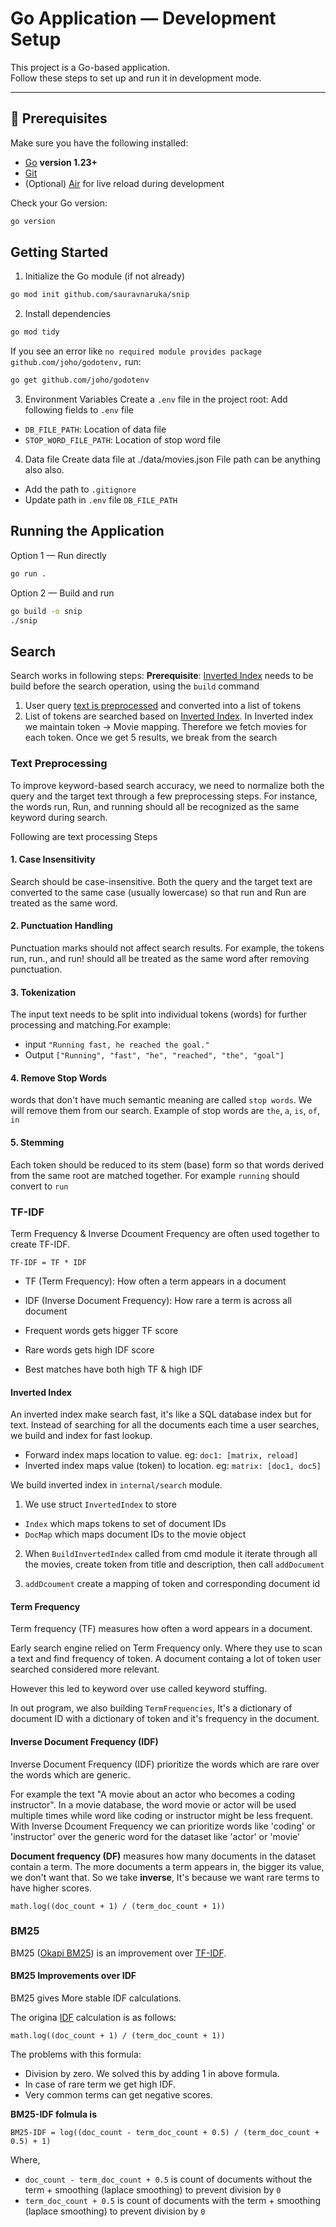 # Go Application — Development Setup

This project is a Go-based application.  
Follow these steps to set up and run it in development mode.

---

## 🧱 Prerequisites

Make sure you have the following installed:

- [Go](https://go.dev/dl/) **version 1.23+**
- [Git](https://git-scm.com/)
- (Optional) [Air](https://github.com/cosmtrek/air) for live reload during development

Check your Go version:

```bash
go version
```

## Getting Started

1. Initialize the Go module (if not already)

```bash
go mod init github.com/sauravnaruka/snip
```

2. Install dependencies

```bash
go mod tidy
```

If you see an error like
`no required module provides package github.com/joho/godotenv,`
run:

```bash
go get github.com/joho/godotenv
```

3. Environment Variables
   Create a `.env` file in the project root:
   Add following fields to `.env` file

- `DB_FILE_PATH`: Location of data file
- `STOP_WORD_FILE_PATH`: Location of stop word file

4. Data file
   Create data file at .<Project-root>/data/movies.json
   File path can be anything also also.

- Add the path to `.gitignore`
- Update path in `.env` file `DB_FILE_PATH`

## Running the Application

Option 1 — Run directly

```bash
go run .
```

Option 2 — Build and run

```bash
go build -o snip
./snip
```

## Search

Search works in following steps:
**Prerequisite**: [Inverted Index](#inverted-index) needs to be build before the search operation, using the `build` command

1. User query [text is preprocessed](#Text-Preprocessing) and converted into a list of tokens
2. List of tokens are searched based on [Inverted Index](#inverted-index). In Inverted index we maintain token -> Movie mapping. Therefore we fetch movies for each token. Once we get 5 results, we break from the search

### Text Preprocessing

To improve keyword-based search accuracy, we need to normalize both the query and the target text through a few preprocessing steps. For instance, the words run, Run, and running should all be recognized as the same keyword during search.

Following are text processing Steps

#### 1. Case Insensitivity

Search should be case-insensitive. Both the query and the target text are converted to the same case (usually lowercase) so that run and Run are treated as the same word.

#### 2. Punctuation Handling

Punctuation marks should not affect search results. For example, the tokens run, run., and run! should all be treated as the same word after removing punctuation.

#### 3. Tokenization

The input text needs to be split into individual tokens (words) for further processing and matching.For example:

- input `"Running fast, he reached the goal."`
- Output `["Running", "fast", "he", "reached", "the", "goal"]`

#### 4. Remove Stop Words

words that don't have much semantic meaning are called `stop words`. We will remove them from our search. Example of stop words are `the`, `a`, `is`, `of`, `in`

#### 5. Stemming

Each token should be reduced to its stem (base) form so that words derived from the same root are matched together. For example `running` should convert to `run`

### TF-IDF

Term Frequency & Inverse Dcoument Frequency are often used together to create TF-IDF.

```
TF-IDF = TF * IDF
```

- TF (Term Frequency): How often a term appears in a document
- IDF (Inverse Document Frequency): How rare a term is across all document

- Frequent words gets higger TF score
- Rare words gets high IDF score
- Best matches have both high TF & high IDF

#### Inverted Index

An inverted index make search fast, it's like a SQL database index but for text. Instead of searching for all the documents each time a user searches, we build and index for fast lookup.

- Forward index maps location to value. eg: `doc1: [matrix, reload]`
- Inverted index maps value (token) to location. eg: `matrix: [doc1, doc5]`

We build inverted index in `internal/search` module.

1. We use struct `InvertedIndex` to store

- `Index` which maps tokens to set of document IDs
- `DocMap` which maps document IDs to the movie object

2. When `BuildInvertedIndex` called from cmd module it iterate through all the movies, create token from title and description, then call `addDocument`

3. `addDcoument` create a mapping of token and corresponding document id

#### Term Frequency

Term frequency (TF) measures how often a word appears in a document.

Early search engine relied on Term Frequency only. Where they use to scan a text and find frequency of token. A document containg a lot of token user searched considered more relevant.

However this led to keyword over use called keyword stuffing.

In out program, we also building `TermFrequencies`, It's a dictionary of document ID with a dictionary of token and it's frequency in the document.

#### Inverse Document Frequency (IDF)

Inverse Document Frequency (IDF) prioritize the words which are rare over the words which are generic.

For example the text "A movie about an actor who becomes a coding instructor".
In a movie database, the word movie or actor will be used multiple times while word like coding or instructor might be less frequent. With Inverse Dcoument Frequency we can prioritize words like 'coding' or 'instructor' over the generic word for the dataset like 'actor' or 'movie'

**Document frequency (DF)** measures how many documents in the dataset contain a term. The more documents a term appears in, the bigger its value, we don't want that. So we take **inverse**, It's because we want rare terms to have higher scores.

```
math.log((doc_count + 1) / (term_doc_count + 1))
```

### BM25

BM25 ([Okapi BM25](https://en.wikipedia.org/wiki/Okapi_BM25)) is an improvement over [TF-IDF](#TF-IDF).

#### BM25 Improvements over IDF

BM25 gives More stable IDF calculations.

The origina [IDF](<#Inverse_Document_Frequency_(IDF)>) calculation is as follows:

```
math.log((doc_count + 1) / (term_doc_count + 1))
```

The problems with this formula:

- Division by zero. We solved this by adding 1 in above formula.
- In case of rare term we get high IDF.
- Very common terms can get negative scores.

**BM25-IDF folmula is**

```
BM25-IDF = log((doc_count - term_doc_count + 0.5) / (term_doc_count + 0.5) + 1)
```

Where,

- `doc_count - term_doc_count + 0.5` is count of documents without the term + smoothing (laplace smoothing) to prevent division by `0`
- `term_doc_count + 0.5` is count of documents with the term + smoothing (laplace smoothing) to prevent division by `0`

